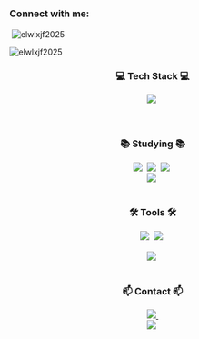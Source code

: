 <!--타이틀 부분-->



<h3 align="left">Connect with me:</h3>

<p>&nbsp;<img align="center" src="https://github-readme-stats.vercel.app/api?username=elwlxjf2025&show_icons=true&locale=en" alt="elwlxjf2025" /></p>

<p><img align="center" src="https://github-readme-streak-stats.herokuapp.com/?user=elwlxjf2025&" alt="elwlxjf2025" /></p>





<!--내용 부분-->
<h3 align="center">💻 Tech Stack 💻</h3>
<div align="center">
  <img src="https://img.shields.io/badge/java-ea3c53.svg?style=for-the-badge&logo=java&logoColor=61DAFB" />&nbsp
</div>

</div>

<br>

<br>

<h3 align="center">📚 Studying 📚</h3>
<div align="center">
  <img src="https://img.shields.io/badge/Kotlin -ffbfd2.svg?style=for-the-badge&logo=Kotlin&logoColor=white" />&nbsp
  <img src="https://img.shields.io/badge/Typescript -aef0ff?style=for-the-badge&logo=Typescript&logoColor=a1b4ff" />&nbsp
  <img src="https://img.shields.io/badge/Spring Boot-9ad255?style=for-the-badge&logo=Spring Boot&logoColor=white" />&nbsp
<div align="center">
  <img src="https://img.shields.io/badge/mysql-22ABF3?style=for-the-badge&logo=mysql&logoColor=ffd35b" />&nbsp

</div>


<br>

<h3 align="center">🛠 Tools 🛠</h3>
<div align="center">
  <img src="https://img.shields.io/badge/git-F05033.svg?style=for-the-badge&logo=git&logoColor=white" />&nbsp
  <img src="https://img.shields.io/badge/github-181717.svg?style=for-the-badge&logo=github&logoColor=white" />&nbsp
</div>


<br>

<div align="center">
  <img src="https://img.shields.io/badge/VSCode-2C2C32.svg?style=for-the-badge&logo=visual-studio-code&logoColor=22ABF3" />&nbsp
<!--   <img src="https://img.shields.io/badge/Colab-2C2C32.svg?style=for-the-badge&logo=googlecolab&logoColor=F9AB00" />&nbsp -->
</div>

<br>

<h3 align="center">📫 Contact 📫</h3>
<div align="center">
 
  <a href="mailto:elwlxjf2025@gmail.com">
    <img
      src="https://img.shields.io/badge/elwljxf2025@gmail.com-D14836?style=for-the-badge&logo=gmail&logoColor=white"/>&nbsp
  </a>
</div>

  <a herf="instagam:alsguril">
   <div align= "center">  
<img
      src="https://img.shields.io/badge/alsguril-DD2A7B?style=for-the-badge&logo=instagram&logoColor=white"/>&nbsp
  </a>
</div>
